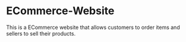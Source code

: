 # ECommerce-Website

This is a ECommerce website that allows customers to order items and sellers to sell their products.
